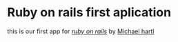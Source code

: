# Ruby on rails first aplication
this is our first app for [*ruby on rails*](http://railstutorial.org/) by [Michael hartl](http://michaelhartl.com/)